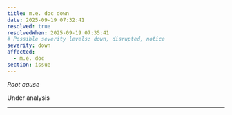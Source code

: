 ```yaml
---
title: m.e. doc down
date: 2025-09-19 07:32:41
resolved: true
resolvedWhen: 2025-09-19 07:35:41
# Possible severity levels: down, disrupted, notice
severity: down
affected:
  - m.e. doc
section: issue
---
```


*Root cause*

Under analysis

---


